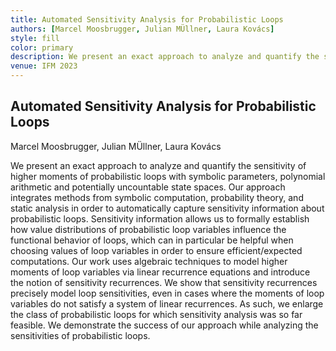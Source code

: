 ```yaml
---
title: Automated Sensitivity Analysis for Probabilistic Loops
authors: [Marcel Moosbrugger, Julian MÜllner, Laura Kovács]
style: fill
color: primary
description: We present an exact approach to analyze and quantify the sensitivity of higher moments of probabilistic loops with symbolic parameters, polynomial arithmetic and potentially uncountable state spaces.
venue: IFM 2023
---
```



## Automated Sensitivity Analysis for Probabilistic Loops

Marcel Moosbrugger, Julian MÜllner, Laura Kovács

We present an exact approach to analyze and quantify the sensitivity of higher moments of probabilistic loops with symbolic parameters, polynomial arithmetic and potentially uncountable state spaces. Our approach integrates methods from symbolic computation, probability theory, and static analysis in order to automatically capture sensitivity information about probabilistic loops. Sensitivity information allows us to formally establish how value distributions of probabilistic loop variables influence the functional behavior of loops, which can in particular be helpful when choosing values of loop variables in order to ensure efficient/expected computations. Our work uses algebraic techniques to model higher moments of loop variables via linear recurrence equations and introduce the notion of sensitivity recurrences. We show that sensitivity recurrences precisely model loop sensitivities, even in cases where the moments of loop variables do not satisfy a system of linear recurrences. As such, we enlarge the class of probabilistic loops for which sensitivity analysis was so far feasible. We demonstrate the success of our approach while analyzing the sensitivities of probabilistic loops.
